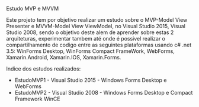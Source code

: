 Estudo MVP e MVVM

Este projeto tem por objetivo realizar um estudo sobre o MVP-Model View Presenter e MVVM-Model View ViewModel, no Visual Studio 2015, Visual Studio 2008, sendo o objetivo deste alem de aprender sobre estas 2 arquiteturas, experimentar tambem até onde é possivel realizar o compartilhamento de codigo entre as seguintes plataformas usando c# .net 3.5: WinForms Desktop, WinForms Compact FrameWork, WebForms, Xamarin.Android, Xamarin.IOS, Xamarin.Forms.

Indice dos estudos realizados:
- EstudoMVP1 - Visual Studio 2015 - Windows Forms Desktop e WebForms
- EstudoMVP2 - Visual Studio 2008 - Windows Forms Desktop e Compact Framework WinCE

